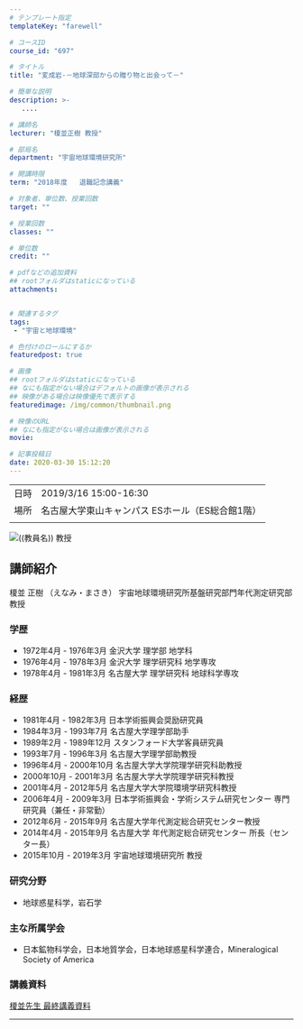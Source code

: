 ```yaml
---
# テンプレート指定
templateKey: "farewell"

# コースID
course_id: "697"

# タイトル
title: "変成岩-－地球深部からの贈り物と出会って－"

# 簡単な説明
description: >-
   ....

# 講師名
lecturer: "榎並正樹 教授"

# 部局名
department: "宇宙地球環境研究所"

# 開講時限
term: "2018年度	退職記念講義"

# 対象者、単位数、授業回数
target: ""

# 授業回数
classes: ""

# 単位数
credit: ""

# pdfなどの追加資料
## rootフォルダはstaticになっている
attachments:


# 関連するタグ
tags:
 - "宇宙と地球環境"

# 色付けのロールにするか
featuredpost: true

# 画像
## rootフォルダはstaticになっている
## なにも指定がない場合はデフォルトの画像が表示される
## 映像がある場合は映像優先で表示する
featuredimage: /img/common/thumbnail.png

# 映像のURL
## なにも指定がない場合は画像が表示される
movie: 

# 記事投稿日
date: 2020-03-30 15:12:20
---
```


|   |   |
|---|---|
| 日時 | 2019/3/16  15:00-16:30 |
| 場所 | 名古屋大学東山キャンパス ESホール（ES総合館1階） |
|   |   |





<p>

![((教員名)) 教授](https://ocw.nagoya-u.jp/files/697/enamisensei.jpg) </p>

## 講師紹介

榎並 正樹 （えなみ・まさき） 宇宙地球環境研究所基盤研究部門年代測定研究部 教授

### 学歴
* 1972年4月 - 1976年3月   金沢大学 理学部 地学科
* 1976年4月 - 1978年3月   金沢大学 理学研究科 地学専攻
* 1978年4月 - 1981年3月   名古屋大学 理学研究科 地球科学専攻

### 経歴
* 1981年4月 - 1982年3月   日本学術振興会奨励研究員
* 1984年3月 - 1993年7月   名古屋大学理学部助手
* 1989年2月 - 1989年12月   スタンフォード大学客員研究員
* 1993年7月 - 1996年3月   名古屋大学理学部助教授
* 1996年4月 - 2000年10月   名古屋大学大学院理学研究科助教授
* 2000年10月 - 2001年3月   名古屋大学大学院理学研究科教授
* 2001年4月 - 2012年5月   名古屋大学大学院環境学研究科教授
* 2006年4月 - 2009年3月   日本学術振興会・学術システム研究センター 専門研究員（兼任・非常勤）
* 2012年6月 - 2015年9月   名古屋大学年代測定総合研究センター教授
* 2014年4月 - 2015年9月   名古屋大学 年代測定総合研究センター  所長（センター長）
* 2015年10月 - 2019年3月   宇宙地球環境研究所 教授

### 研究分野
* 地球惑星科学，岩石学

### 主な所属学会
* 日本鉱物科学会，日本地質学会，日本地球惑星科学連合，Mineralogical Society of America



### 講義資料

[榎並先生 最終講義資料](https://ocw.nagoya-u.jp/files/697/lecture_0324_2.pdf) 

-----